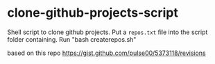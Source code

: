 # clone-github-projects-script
Shell script to clone github projects. Put a `repos.txt` file into the script folder containing.
Run "bash createrepos.sh"

based on this repo https://gist.github.com/pulse00/5373118/revisions
